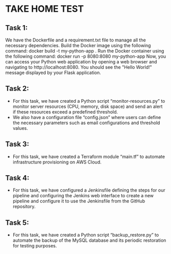 # TAKE HOME TEST

## Task 1:
We have the Dockerfile and a requirement.txt file to manage all the necessary dependencies. 
Build the Docker image using the following command: docker build -t my-python-app .
Run the Docker container using the following command: docker run -p 8080:8080 my-python-app
Now, you can access your Python web application by opening a web browser and navigating to http://localhost:8080. You should see the "Hello World!" message displayed by your Flask application.

## Task 2:
- For this task, we have created a Python script “monitor-resources.py” to monitor server resources (CPU, memory, disk space) and send an alert if these resources exceed a predefined threshold.
- We also have a configuration file “config.json”  where users can define the necessary parameters such as email configurations and threshold values.

## Task 3:
- For this task, we have created a Terraform module “main.tf” to automate infrastructure provisioning on AWS Cloud.

## Task 4:
- For this task, we have configured a Jenkinsfile defining the steps for our pipeline and configuring the Jenkins web interface to create a new pipeline and configure it to use the Jenkinsfile from the GitHub repository.

## Task 5:
- For this task, we have created a Python script “backup_restore.py” to automate the backup of the MySQL database and its periodic restoration for testing purposes.
